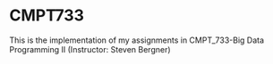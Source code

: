 # CMPT733
This is the implementation of my assignments in CMPT_733-Big Data Programming II (Instructor: Steven Bergner)
